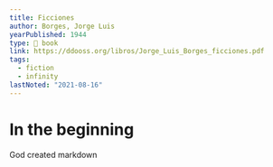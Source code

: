 ```yaml
---
title: Ficciones
author: Borges, Jorge Luis
yearPublished: 1944
type: 📕 book
link: https://ddooss.org/libros/Jorge_Luis_Borges_ficciones.pdf
tags:
  - fiction
  - infinity
lastNoted: "2021-08-16"
---
```


# In the beginning

God created markdown
